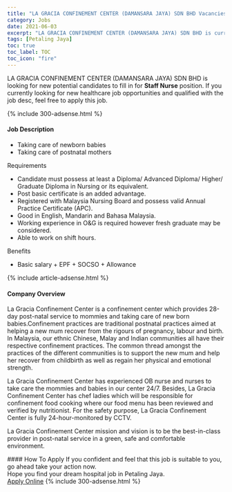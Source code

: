 ```yaml
---
title: "LA GRACIA CONFINEMENT CENTER (DAMANSARA JAYA) SDN BHD Vacancies Staff Nurse" 
category: Jobs 
date: 2021-06-03 
excerpt: "LA GRACIA CONFINEMENT CENTER (DAMANSARA JAYA) SDN BHD is currently looking for suitable person to fill in the Staff Nurse which positioned at Petaling Jaya" 
tags: [Petaling Jaya] 
toc: true 
toc_label: TOC 
toc_icon: "fire" 
--- 
```


<p>LA GRACIA CONFINEMENT CENTER (DAMANSARA JAYA) SDN BHD is looking for new potential candidates to fill in for <b>Staff Nurse</b> position. If you currently looking for new healthcare job opportunities and qualified with the job desc, feel free to apply this job.
</p>{% include 300-adsense.html %} 
<div><div><h4>Job Description</h4></div><div><div><span><div><ul><li>Taking care of newborn babies</li><li>Taking care of postnatal mothers</li></ul><p>Requirements</p><ul><li>Candidate must possess at least a Diploma/ Advanced Diploma/ Higher/ Graduate Diploma in Nursing or its equivalent.</li><li>Post basic certificate is an added advantage.</li><li>Registered with Malaysia Nursing Board and possess valid Annual Practice Certificate (APC).</li><li>Good in English, Mandarin and Bahasa Malaysia.</li><li>Working experience in O&amp;G is required however fresh graduate may be considered.</li><li>Able to work on shift hours.</li></ul><p>Benefits</p><ul><li>Basic salary + EPF + SOCSO + Allowance</li></ul></div></span></div></div></div> 
{% include article-adsense.html %} 
<div><div><h4>Company Overview</h4></div><div><div><span><div><p>La Gracia Confinement Center is a confinement center which provides 28-day post-natal service to mommies and taking care of new born babies.Confinement practices are traditional postnatal practices aimed at helping a new mum recover from the rigours of pregnancy, labour and birth. In Malaysia, our ethnic Chinese, Malay and Indian communities all have their respective confinement practices. The common thread amongst the practices of the different communities is to support the new mum and help her recover from childbirth as well as regain her physical and emotional strength.</p><p>La Gracia Confinement Center has experienced OB nurse and nurses to take care the mommies and babies in our center 24/7. Besides, La Gracia Confinement Center has chef ladies which will be responsible for confinement food cooking where our food menu has been reviewed and verified by nutritionist. For the safety purpose, La Gracia Confinement Center is fully 24-hour-monitored by CCTV.</p><p>La Gracia Confinement Center mission and vision is to be the best-in-class provider in post-natal service in a green, safe and comfortable environment.&#160;</p></div></span></div></div></div> 
#### How To Apply 
If you confident and feel that this job is suitable to you, go ahead take your action now. <br/> 
Hope you find your dream hospital job in Petaling Jaya. <br/> 
<a href="https://www.jobstreet.com.my/en/job/staff-nurse-4581717?jobId=jobstreet-my-job-4581717" class="btn btn--warning" target="_blank" rel="nofollow noopenner">Apply Online</a> 
{% include 300-adsense.html %} 